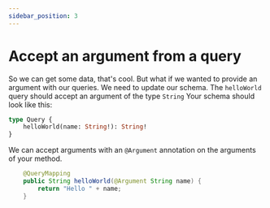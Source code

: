 ```yaml
---
sidebar_position: 3
---
```


# Accept an argument from a query
So we can get some data, that's cool. But what if we wanted to provide an argument with our queries.
We need to update our schema. The `helloWorld` query should accept an argument of the type `String`
Your schema should look like this:
```graphql
type Query {
    helloWorld(name: String!): String!
}
```
We can accept arguments with an `@Argument` annotation on the arguments of your method.
```java
    @QueryMapping
    public String helloWorld(@Argument String name) {
        return "Hello " + name;
    }
```